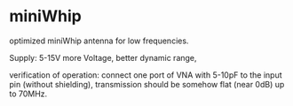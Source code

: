 # miniWhip

optimized miniWhip antenna for low frequencies.


Supply:
5-15V more Voltage, better dynamic range, 



verification of operation:
connect one port of VNA with 5-10pF to the input pin (without shielding), transmission should be somehow flat (near 0dB) up to 70MHz.


